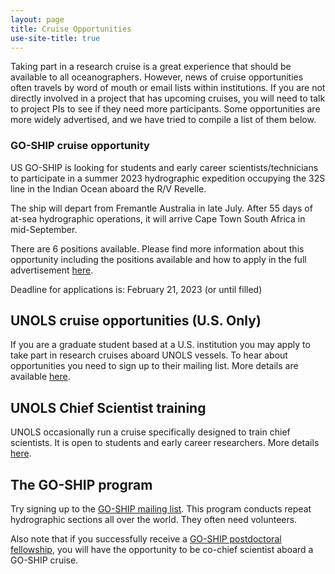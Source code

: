 ```yaml
---
layout: page
title: Cruise Opportunities
use-site-title: true
---
```


Taking part in a research cruise is a great experience that should be available to all oceanographers. However, news of cruise opportunities often travels by word of mouth or email lists within institutions. If you are not directly involved in a project that has upcoming cruises, you will need to talk to project PIs to see if they need more participants. Some opportunities are more widely advertised, and we have tried to compile a list of them below.

### GO-SHIP cruise opportunity

US GO-SHIP is looking for students and early career scientists/technicians to participate in a summer 2023 hydrographic expedition occupying the 32S line in the Indian Ocean aboard the R/V Revelle.

The ship will depart from Fremantle Australia in late July.
After 55 days of at-sea hydrographic operations, it will arrive Cape Town South Africa in mid-September.

There are 6 positions available. Please find more information about this opportunity including the positions available and how to apply in the full advertisement [here](https://usgoship.ucsd.edu/wp-content/uploads/sites/353/GO-SHIP_I05_2023_Student_Opportunity.pdf).

Deadline for applications is: February 21, 2023 (or until filled)


## UNOLS cruise opportunities (U.S. Only)

If you are a graduate student based at a U.S. institution you may apply to take part in research cruises aboard UNOLS vessels. To hear about opportunities you need to sign up to their mailing list. More details are available [here](https://www.unols.org/unols-cruise-opportunity-program).


## UNOLS Chief Scientist training

UNOLS occasionally run a cruise specifically designed to train chief scientists. It is open to students and early career researchers. More details [here](https://www.unols.org/nsf-unols-chief-scientist-training-cruise).


## The GO-SHIP program

Try signing up to the [GO-SHIP mailing list](http://www.go-ship.org/Join.html). This program conducts repeat hydrographic sections all over the world. They often need volunteers.

Also note that if you successfully receive a [GO-SHIP postdoctoral fellowship](https://usgoship.ucsd.edu/postdoctoral-fellowships/), you will have the opportunity to be co-chief scientist aboard a GO-SHIP cruise.

